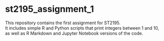 # st2195_assignment_1

This repository contains the first assignment for ST2195.  
It includes simple R and Python scripts that print integers between 1 and 10, as well as R Markdown and Jupyter Notebook versions of the code.

